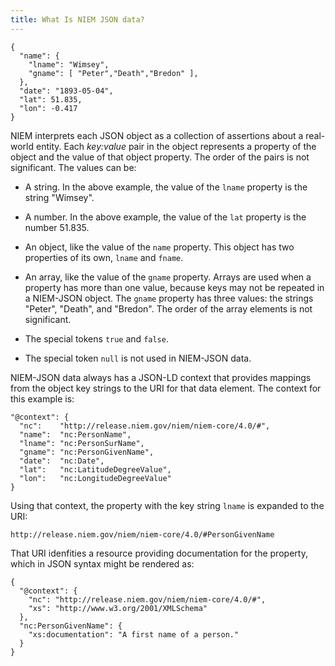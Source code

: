 ```yaml
---
title: What Is NIEM JSON data?
---
```


```
{
  "name": {
    "lname": "Wimsey",
    "gname": [ "Peter","Death","Bredon" ],
  },
  "date": "1893-05-04",
  "lat": 51.835,
  "lon": -0.417
}
```

NIEM interprets each JSON object as a collection of assertions about a
real-world entity. Each _key:value_ pair in the object represents a
property of the object and the value of that object property. The
order of the pairs is not significant. The values can be:

* A string. In the above example, the value of the `lname` property
  is the string "Wimsey".
  
* A number. In the above example, the value of the `lat` property is
  the number 51.835.
  
* An object, like the value of the `name` property. This object has
  two properties of its own, `lname` and `fname`.

* An array, like the value of the `gname` property. Arrays are used
  when a property has more than one value, because keys may not be
  repeated in a NIEM-JSON object. The `gname` property has three
  values: the strings "Peter", "Death", and "Bredon". The order of the
  array elements is not significant.
  
* The special tokens `true` and `false`.

* The special token `null` is not used in NIEM-JSON data.

NIEM-JSON data always has a JSON-LD context that provides mappings
from the object key strings to the URI for that data element. The
context for this example is:

```
"@context": {
  "nc":    "http://release.niem.gov/niem/niem-core/4.0/#",
  "name":  "nc:PersonName",
  "lname": "nc:PersonSurName",
  "gname": "nc:PersonGivenName",
  "date":  "nc:Date",
  "lat":   "nc:LatitudeDegreeValue",
  "lon":   "nc:LongitudeDegreeValue"
}
```

Using that context, the property with the key string `lname` is
expanded to the URI:


```
http://release.niem.gov/niem/niem-core/4.0/#PersonGivenName
```

That URI idenfities a resource providing documentation for the
property, which in JSON syntax might be rendered as:

```
{
  "@context": {
    "nc": "http://release.niem.gov/niem/niem-core/4.0/#",
    "xs": "http://www.w3.org/2001/XMLSchema"
  },
  "nc:PersonGivenName": {
    "xs:documentation": "A first name of a person."
  }
}
```
